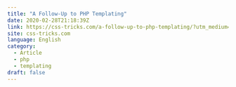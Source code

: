 ```yaml
---
title: "A Follow-Up to PHP Templating"
date: 2020-02-28T21:18:39Z
link: https://css-tricks.com/a-follow-up-to-php-templating/?utm_medium=RSS&utm_source=news.12bit.vn
site: css-tricks.com
language: English
category:
  - Article
  - php
  - templating
draft: false
---
```

